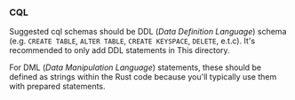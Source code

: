 ### CQL

Suggested cql schemas should be DDL (_Data Definition Language_) schema (e.g. `CREATE TABLE`, `ALTER TABLE`,
`CREATE KEYSPACE`, `DELETE`, e.t.c). It's recommended to only add DDL statements in This directory.

For DML (_Data Manipulation Language_) statements, these should be defined as strings within the Rust code because
you'll typically use them with prepared statements.
